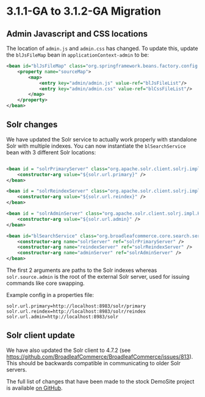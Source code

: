 # 3.1.1-GA to 3.1.2-GA Migration

## Admin Javascript and CSS locations

The location of `admin.js` and `admin.css` has changed. To update this, update the `blJsFileMap` bean in  `applicationContext-admin` to be:

```xml
<bean id="blJsFileMap" class="org.springframework.beans.factory.config.MapFactoryBean">
    <property name="sourceMap">
        <map>
            <entry key="admin/admin.js" value-ref="blJsFileList"/>
            <entry key="admin/admin.css" value-ref="blCssFileList"/>
        </map>
    </property>  
</bean>
```

## Solr changes
We have updated the Solr service to actually work properly with standalone Solr with multiple indexes. You can now instantiate the `blSearchService` bean with 3 different Solr locations:

```xml

<bean id = "solrPrimaryServer" class="org.apache.solr.client.solrj.impl.HttpSolrServer">
    <constructor-arg value="${solr.url.primary}" />
</bean>

<bean id = "solrReindexServer" class="org.apache.solr.client.solrj.impl.HttpSolrServer">
    <constructor-arg value="${solr.url.reindex}" />
</bean>

<bean id = "solrAdminServer" class="org.apache.solr.client.solrj.impl.HttpSolrServer">
    <constructor-arg value="${solr.url.admin}" />
</bean>

<bean id="blSearchService" class="org.broadleafcommerce.core.search.service.solr.SolrSearchServiceImpl">
    <constructor-arg name="solrServer" ref="solrPrimaryServer" />
    <constructor-arg name="reindexServer" ref="solrReindexServer" />
    <constructor-arg name="adminServer" ref="solrAdminServer" />
</bean>
```

The first 2 arguments are paths to the Solr indexes whereas `solr.source.admin` is the root of the external Solr server, used for issuing commands like core swapping.

Example config in a properties file:

```config
solr.url.primary=http://localhost:8983/solr/primary
solr.url.reindex=http://localhost:8983/solr/reindex
solr.url.admin=http://localhost:8983/solr
```

## Solr client update

We have also updated the Solr client to 4.7.2 (see https://github.com/BroadleafCommerce/BroadleafCommerce/issues/813). This should be backwards compatible in communicating to older Solr servers.

The full list of changes that have been made to the stock DemoSite project is available [on GitHub](https://github.com/broadleafcommerce/DemoSite/compare/broadleaf-3.1.1-GA...broadleaf-3.1.2-GA).
